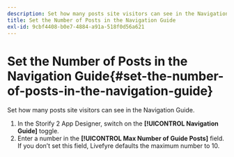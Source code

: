 ```yaml
---
description: Set how many posts site visitors can see in the Navigation Guide.
title: Set the Number of Posts in the Navigation Guide
exl-id: 9cbf4408-b0e7-4884-a91a-518f0d56a621
---
```

# Set the Number of Posts in the Navigation Guide{#set-the-number-of-posts-in-the-navigation-guide}

Set how many posts site visitors can see in the Navigation Guide.

1. In the Storify 2 App Designer, switch on the **[!UICONTROL Navigation Guide]** toggle.
1. Enter a number in the **[!UICONTROL Max Number of Guide Posts]** field. If you don’t set this field, Livefyre defaults the maximum number to 10.
